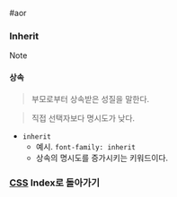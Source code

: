 #aor 
### Inherit
>[!note]
>#### 상속
>
>>부모로부터 상속받은 성질을 말한다.
>
>>직접 선택자보다 명시도가 낮다.

- `inherit`
	- 예시. `font-family: inherit`
	- 상속의 명시도를 증가시키는 키워드이다.

### [CSS](../../Dev-Index/CSS.md) Index로 돌아가기